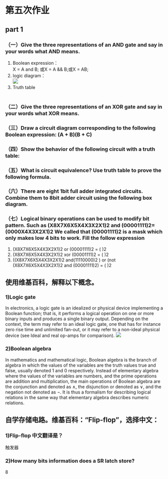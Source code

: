 # 第五次作业
## part 1
### （一）Give the three representations of an AND gate and say in your words what AND means. 
1. Boolean expression：   
X = A and B; 或X = A && B;或X = AB;
2. logic diagram：    
![](https://upload.wikimedia.org/wikipedia/commons/b/b9/AND_ANSI_Labelled.svg)    
3. Truth table     
![]()
### （二）Give the three representations of an XOR gate and say in your words what XOR means.

### （三）Draw a circuit diagram corresponding to the following Boolean expression: (A + B)(B + C) 

### （四）Show the behavior of the following circuit with a truth table:

### （五）What is circuit equivalence? Use truth table to prove the following formula.

### （六）There are eight 1bit full adder integrated circuits. Combine them to 8bit adder circuit using the following box diagram.

### （七）Logical binary operations can be used to modify bit pattern. Such as (X8X7X6X5X4X3X2X1)2 and (00001111)2= (0000X4X3X2X1)2 We called that (00001111)2 is a mask which only makes low 4 bits to work. Fill the follow expression 
1. (X8X7X6X5X4X3X2X1)2 or (00001111)2 = (           )2 
2. (X8X7X6X5X4X3X2X1)2 xor (00001111)2 = (           )2 
3. ((X8X7X6X5X4X3X2X1)2 and(11110000)2 ) or  (not (X8X7X6X5X4X3X2X1)2 and (00001111)2)  =  (           )2
## 使用维基百科，解释以下概念。
### 1)Logic gate 
In electronics, a logic gate is an idealized or physical device implementing a Boolean function; that is, it performs a logical operation on one or more binary inputs and produces a single binary output. Depending on the context, the term may refer to an ideal logic gate, one that has for instance zero rise time and unlimited fan-out, or it may refer to a non-ideal physical device (see Ideal and real op-amps for comparison).
![](https://upload.wikimedia.org/wikipedia/commons/2/26/7400.jpg) 
### 2)Boolean algebra
In mathematics and mathematical logic, Boolean algebra is the branch of algebra in which the values of the variables are the truth values true and false, usually denoted 1 and 0 respectively. Instead of elementary algebra where the values of the variables are numbers, and the prime operations are addition and multiplication, the main operations of Boolean algebra are the conjunction and denoted as ∧, the disjunction or denoted as ∨, and the negation not denoted as ¬. It is thus a formalism for describing logical relations in the same way that elementary algebra describes numeric relations. 
## 自学存储电路。维基百科：“Flip-flop”，选择中文：
### 1)Flip-flop 中文翻译是？
触发器 
### 2)How many bits information does a SR latch store?
8